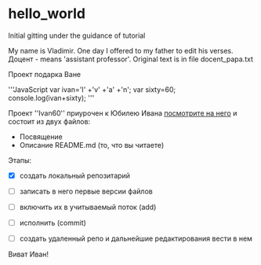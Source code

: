 # hello_world
Initial gitting under the guidance of tutorial

My name is Vladimir. One day I offered to my father to edit his verses.
Доцент - means 'assistant professor'. Original text is in file docent_papa.txt

Проект подарка Ване

'''JavaScript
var ivan='I'
  +'v'
  +'a'
  +'n';
var sixty=60;
console.log(ivan+sixty);
'''

Проект ''Ivan60'' приурочен к Юбилею Ивана 
[посмотрите на него](https://plus.google.com/u/0/_/focus/photos/public/AIbEiAIAAABECKeSkfi-7YH1lgEiC3ZjYXJkX3Bob3RvKihkZWE5ZTI3OGQ0NzM1YjdjMTgxNmQ4YTMzMjQ3YWQ5OTVjZjdlZTIwMAGi9CFdT_jKFopUOPgxVIAi5NJZ_Q?sz=24)
и состоит из двух файлов:
- Посвящение
- Описание README.md (то, что вы читаете)

Этапы:
-[x] создать локальный репозитарий
-[ ] записать в него первые версии файлов
-[ ] включить их в учитываемый поток (add)
-[ ] исполнить (commit)
-[ ] создать удаленный репо и дальнейшие редактирования вести в нем


Виват Иван!
